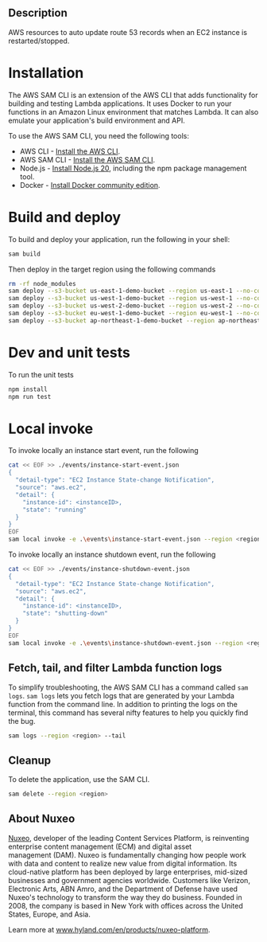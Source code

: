## Description

AWS resources to auto update route 53 records when an EC2 instance is restarted/stopped.

# Installation

The AWS SAM CLI is an extension of the AWS CLI that adds functionality for building and testing Lambda applications. It uses Docker to run your functions in an Amazon Linux environment that matches Lambda. It can also emulate your application's build environment and API.

To use the AWS SAM CLI, you need the following tools:

* AWS CLI - [Install the AWS CLI](https://docs.aws.amazon.com/cli/latest/userguide/getting-started-install.html).
* AWS SAM CLI - [Install the AWS SAM CLI](https://docs.aws.amazon.com/serverless-application-model/latest/developerguide/serverless-sam-cli-install.html).
* Node.js - [Install Node.js 20](https://nodejs.org/en/), including the npm package management tool.
* Docker - [Install Docker community edition](https://hub.docker.com/search/?type=edition&offering=community).

# Build and deploy

To build and deploy your application, run the following in your shell:

```bash
sam build
```
Then deploy in the target region using the following commands

```bash
rm -rf node_modules
sam deploy --s3-bucket us-east-1-demo-bucket --region us-east-1 --no-confirm-changeset
sam deploy --s3-bucket us-west-1-demo-bucket --region us-west-1 --no-confirm-changeset
sam deploy --s3-bucket us-west-2-demo-bucket --region us-west-2 --no-confirm-changeset
sam deploy --s3-bucket eu-west-1-demo-bucket --region eu-west-1 --no-confirm-changeset
sam deploy --s3-bucket ap-northeast-1-demo-bucket --region ap-northeast-1 --no-confirm-changeset
```

# Dev and unit tests

To run the unit tests
```bash
npm install
npm run test
```

# Local invoke

To invoke locally an instance start event, run the following

```bash
cat << EOF >> ./events/instance-start-event.json
{
  "detail-type": "EC2 Instance State-change Notification",
  "source": "aws.ec2",
  "detail": {
    "instance-id": <instanceID>,
    "state": "running"
  }
}
EOF
sam local invoke -e .\events\instance-start-event.json --region <region> 
```

To invoke locally an instance shutdown event, run the following

```bash
cat << EOF >> ./events/instance-shutdown-event.json
{
  "detail-type": "EC2 Instance State-change Notification",
  "source": "aws.ec2",
  "detail": {
    "instance-id": <instanceID>,
    "state": "shutting-down"
  }
}
EOF
sam local invoke -e .\events\instance-shutdown-event.json --region <region> 
```

## Fetch, tail, and filter Lambda function logs

To simplify troubleshooting, the AWS SAM CLI has a command called `sam logs`. `sam logs` lets you fetch logs that are generated by your Lambda function from the command line. In addition to printing the logs on the terminal, this command has several nifty features to help you quickly find the bug.

```bash
sam logs --region <region> --tail
```

## Cleanup
To delete the application, use the SAM CLI.

```bash
sam delete --region <region>
```

## About Nuxeo
[Nuxeo](www.hyland.com/en/products/nuxeo-platform), developer of the leading Content Services Platform, is reinventing enterprise content management (ECM) and digital asset management (DAM). Nuxeo is fundamentally changing how people work with data and content to realize new value from digital information. Its cloud-native platform has been deployed by large enterprises, mid-sized businesses and government agencies worldwide. Customers like Verizon, Electronic Arts, ABN Amro, and the Department of Defense have used Nuxeo's technology to transform the way they do business. Founded in 2008, the company is based in New York with offices across the United States, Europe, and Asia.

Learn more at www.hyland.com/en/products/nuxeo-platform.
